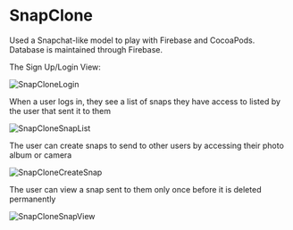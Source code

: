 # SnapClone

Used a Snapchat-like model to play with Firebase and CocoaPods. Database is maintained through Firebase.

The Sign Up/Login View:

![SnapCloneLogin](https://farm5.staticflickr.com/4364/37205775366_6b6e737d1c_z.jpg)

When a user logs in, they see a list of snaps they have access to listed by the user that sent it to them

![SnapCloneSnapList](https://farm5.staticflickr.com/4411/37205775246_a40621e027_z.jpg)

The user can create snaps to send to other users by accessing their photo album or camera

![SnapCloneCreateSnap](https://farm5.staticflickr.com/4409/37205775596_ded63143f1_z.jpg)

The user can view a snap sent to them only once before it is deleted permanently

![SnapCloneSnapView](https://farm5.staticflickr.com/4514/36997407890_5c3ceae884_z.jpg)
